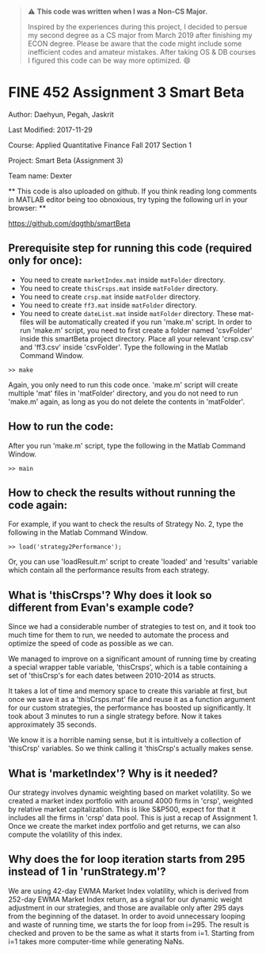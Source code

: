 
> :warning: **This code was written when I was a Non-CS Major.**
> 
> Inspired by the experiences during this project, I decided to persue my second degree as a CS major from March 2019 after finishing my ECON degree. Please be aware that the code might include some inefficient codes and amateur mistakes. After taking OS & DB courses I figured this code can be way more optimized. 😄 

# FINE 452 Assignment 3 Smart Beta
Author: Daehyun, Pegah, Jaskrit

Last Modified: 2017-11-29

Course: Applied Quantitative Finance Fall 2017 Section 1

Project: Smart Beta (Assignment 3)

Team name: Dexter


** This code is also uploaded on github. If you think reading long comments in MATLAB editor being too obnoxious, try typing the following url in your browser: **

https://github.com/dqgthb/smartBeta

## Prerequisite step for running this code (required only for once):
- You need to create `marketIndex.mat` inside `matFolder` directory.
- You need to create `thisCrsps.mat` inside `matFolder` directory.
- You need to create `crsp.mat` inside `matFolder` directory.
- You need to create `ff3.mat` inside `matFolder` directory.
- You need to create `dateList.mat` inside `matFolder` directory.
These mat-files will be automatically created if you run 'make.m' script.
In order to run 'make.m' script, you need to first create a folder named 'csvFolder' inside this smartBeta project directory. Place all your relevant 'crsp.csv' and 'ff3.csv' inside 'csvFolder'.
Type the following in the Matlab Command Window.
```
>> make
```
Again, you only need to run this code once. 'make.m' script will create multiple 'mat' files in 'matFolder' directory, and you do not need to run 'make.m' again, as long as you do not delete the contents in 'matFolder'.

## How to run the code:
After you run 'make.m' script, type the following in the Matlab Command Window.
```
>> main
```

## How to check the results without running the code again:
For example, if you want to check the results of Strategy No. 2,
type the following in the Matlab Command Window.
```
>> load('strategy2Performance');
```
Or, you can use 'loadResult.m' script to create 'loaded' and 'results' variable which contain all the performance results from each strategy.

## What is 'thisCrsps'? Why does it look so different from Evan's example code?
Since we had a considerable number of strategies to test on, and it took too much time for them to run, we needed to automate the process and optimize the speed of code as possible as we can.

We managed to improve on a significant amount of running time by creating a special wrapper table variable, 'thisCrsps', which is a table containing a set of 'thisCrsp's for each dates between 2010-2014 as structs.

It takes a lot of time and memory space to create this variable at first, but once we save it as a 'thisCrsps.mat' file and reuse it as a function argument for our custom strategies, the performance has boosted up significantly. It took about 3 minutes to run a single strategy before. Now it takes approximately 35 seconds.

We know it is a horrible naming sense, but it is intuitively a collection of 'thisCrsp' variables. So we think calling it 'thisCrsp's actually makes sense.

## What is 'marketIndex'? Why is it needed?
Our strategy involves dynamic weighting based on market volatility. So we created a market index portfolio with around 4000 firms in 'crsp', weighted by relative market capitalization. This is like S&P500, expect for that it includes all the firms in 'crsp' data pool. This is just a recap of Assignment 1. Once we create the market index portfolio and get returns, we can also compute the volatility of this index.

## Why does the for loop iteration starts from 295 instead of 1 in 'runStrategy.m'?
We are using 42-day EWMA Market Index volatility, which is derived from 252-day EWMA Market Index return, as a signal for our dynamic weight adjustment in our strategies, and those are available only after 295 days from the beginning of the dataset. In order to avoid unnecessary looping and waste of running time, we starts the for loop from i=295. The result is checked and proven to be the same as what it starts from i=1. Starting from i=1 takes more computer-time while generating NaNs.

